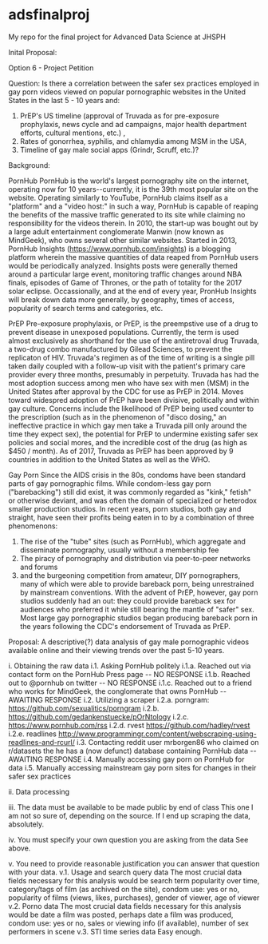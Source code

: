 # adsfinalproj
My repo for the final project for Advanced Data Science at JHSPH

Inital Proposal:

Option 6 - Project Petition

Question: Is there a correlation between the safer sex practices employed in gay porn videos viewed on popular pornographic websites in the United States in the last 5 - 10 years and:
  1. PrEP's US timeline (approval of Truvada as for pre-exposure prophylaxis, news cycle and ad campaigns, major health department efforts, cultural mentions, etc.) ,
  2. Rates of gonorrhea, syphilis, and chlamydia among MSM in the USA,
  3. Timeline of gay male social apps (Grindr, Scruff, etc.)?

Background:

PornHub
PornHub is the world's largest pornography site on the internet, operating now for 10 years--currently, it is the 39th most popular site on the website. Operating similarly to YouTube, PornHub claims itself as a "platform" and a "video host:" in such a way, PornHub is capable of reaping the benefits of the massive traffic generated to its site while claiming no responsibility for the videos therein.
In 2010, the start-up was bought out by a large adult entertainment conglomerate Manwin (now known as MindGeek), who owns several other similar websites.
Started in 2013, PornHub Insights (https://www.pornhub.com/insights) is a blogging platform wherein the massive quantities of data reaped from PornHub users would be periodically analyzed. Insights posts were generally themed around a particular large event, monitoring traffic changes around NBA finals, episodes of Game of Thrones, or the path of totality for the 2017 solar eclipse. Occassionally, and at the end of every year, PronHub Insights will break down data more generally, by geography, times of access, popularity of search terms and categories, etc.

PrEP
Pre-exposure prophylaxis, or PrEP, is the preempstive use of a drug to prevent disease in unexposed populations. Currently, the term is used almost exclusively as shorthand for the use of the antiretroval drug Truvada, a two-drug combo manufactured by Gilead Sciences, to prevent the replicaton of HIV. Truvada's regimen as of the time of writing is a single pill taken daily coupled with a follow-up visit with the patient's primary care provider every three months, presumably in perpetuity.
Truvada has had the most adoption success among men who have sex with men (MSM) in the United States after approval by the CDC for use as PrEP in 2014. Moves toward widespred adoption of PrEP have been divisive, politically and within gay culture. Concerns include the likelihood of PrEP being used counter to the prescription (such as in the phenomenon of "disco dosing," an ineffective practice in which gay men take a Truvada pill only around the time they expect sex), the potential for PrEP to undermine existing safer sex policies and social mores, and the incredible cost of the drug (as high as $450 / month). As of 2017, Truvada as PrEP has been approved by 9 countries in addition to the United States as well as the WHO.

Gay Porn
Since the AIDS crisis in the 80s, condoms have been standard parts of gay pornographic films. While condom-less gay porn ("barebacking") still did exist, it was commonly regarded as "kink," fetish" or otherwise deviant, and was often the domain of specialized or heterodox smaller production studios. In recent years, porn studios, both gay and straight, have seen their profits being eaten in to by a combination of three phenomenons:
  1. The rise of the "tube" sites (such as PornHub), which aggregate and disseminate pornography, usually without a membership fee
  2. The piracy of pornography and distribution via peer-to-peer networks and forums
  3. and the burgeoning competition from amateur, DIY pornographers, many of which were able to provide bareback porn, being unrestrained by mainstream conventions.
With the advent of PrEP, however, gay porn studios suddenly had an out: they could provide bareback sex for audiences who preferred it while still bearing the mantle of "safer" sex. Most large gay pornographic studios began producing bareback porn in the years following the CDC's endorsement of Truvada as PrEP.

Proposal:
A descriptive(?) data analysis of gay male pornographic videos available online and their viewing trends over the past 5-10 years.

i. Obtaining the raw data
	i.1. Asking PornHub politely
    	i.1.a. Reached out via contact form on the PornHub Press page
      		-- NO RESPONSE
    	i.1.b. Reached out to @pornhub on twitter
    		-- NO RESPONSE
    	i.1.c. Reached out to a friend who works for MindGeek, the conglomerate that owns PornHub
      		-- AWAITING RESPONSE
  	i.2. Utilizing a scraper
    	i.2.a. porngram: https://github.com/sexualitics/porngram
    	i.2.b. https://github.com/gedankenstuecke/pOrNtology
    	i.2.c. https://www.pornhub.com/rss
		i.2.d. rvest https://github.com/hadley/rvest
		i.2.e. readlines http://www.programmingr.com/content/webscraping-using-readlines-and-rcurl/
	i.3. Contacting reddit user mrborgen86 who claimed on r/datasets the he has a (now defunct) database containing PornHub data
		-- AWAITING RESPONSE
  	i.4. Manually accessing gay porn on PornHub for data
  	i.5. Manually accessing mainstream gay porn sites for changes in their safer sex practices
  
ii. Data processing
  
iii. The data must be available to be made public by end of class
  	This one I am not so sure of, depending on the source. If I end up scraping the data, absolutely.

iv. You must specify your own question you are asking from the data
  	See above.

v. You need to provide reasonable justification you can answer that question with your data.
	v.1. Usage and search query data
    The most crucial data fields necessary for this analysis would be search term popularity over time, category/tags of film (as archived on the site), condom use: yes or no, popularity of films (views, likes, purchases), gender of viewer, age of viewer
  	v.2. Porno data
    The most crucial data fields necessary for this analysis would be date a film was posted, perhaps date a film was produced, condom use: yes or no, sales or viewing info (if available), number of sex performers in scene
  	v.3. STI time series data
    Easy enough.
